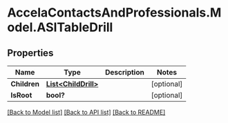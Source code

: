 # AccelaContactsAndProfessionals.Model.ASITableDrill
## Properties

Name | Type | Description | Notes
------------ | ------------- | ------------- | -------------
**Children** | [**List&lt;ChildDrill&gt;**](ChildDrill.md) |  | [optional] 
**IsRoot** | **bool?** |  | [optional] 

[[Back to Model list]](../README.md#documentation-for-models) [[Back to API list]](../README.md#documentation-for-api-endpoints) [[Back to README]](../README.md)

